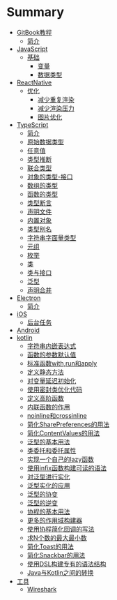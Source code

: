 # Summary

* [GitBook教程](README.md)
  * [简介](doc/gitbook/README.md)
* [JavaScript](doc/javascript/README.md)
  * [基础](doc/javascript/basics/README.md)
    * [变量](doc/javascript/basics/variable.md)
    * [数据类型](doc/javascript/basics/data_types.md)
* [ReactNative](doc/react-native/README.md)
  * [优化](doc/react-native/optimize.md)
    * [减少重复渲染](doc/react-native/optimize_1_reduce_re-render.md)
    * [减少渲染压力](doc/react-native/optimize_2_reduce_render_stress.md)
    * [图片优化](doc/react-native/optimize_3_image.md)
* [TypeScript](doc/TypeScript/README.md)
  * [简介](doc/TypeScript/README.md)
  * [原始数据类型](doc/TypeScript/DataTypes.md)
  * [任意值](doc/TypeScript/Any.md)
  * [类型推断](doc/TypeScript/TypeInference.md)
  * [联合类型](doc/TypeScript/UnionTypes.md)
  * [对象的类型-接口](doc/TypeScript/Interfaces.md)
  * [数组的类型](doc/TypeScript/ArrayTypes.md)
  * [函数的类型](doc/TypeScript/FunctionTypes.md)
  * [类型断言](doc/TypeScript/TypeAssertion.md)
  * [声明文件](doc/TypeScript/Declare.md)
  * [内置对象](doc/TypeScript/GlobalObjects.md)
  * [类型别名](doc/TypeScript/TypeAliases.md)
  * [字符串字面量类型](doc/TypeScript/StringliteralTypes.md)
  * [元组](doc/TypeScript/Tuple.md)
  * [枚举](doc/TypeScript/Enum.md)
  * [类](doc/TypeScript/Class.md)
  * [类与接口](doc/TypeScript/Class&Interface.md)
  * [泛型](doc/TypeScript/Generics.md)
  * [声明合并](doc/TypeScript/DeclarationMerging.md)
* [Electron](doc/electron/README.md)
  * [简介](doc/electron/README.md)
* [iOS](doc/iOS/README.md)
  * [后台任务](doc/iOS/background_task.md)
* [Android](doc/Android/README.md)
* [kotlin](doc/kotlin/README.md)
  * [字符串内嵌表达式](doc/kotlin/string_func.md)
  * [函数的参数默认值](doc/kotlin/string_func.md)
  * [标准函数with,run和apply](doc/kotlin/standard_function.md)
  * [定义静态方法](doc/kotlin/static_method.md)
  * [对变量延迟初始化](doc/kotlin/lateinit.md)
  * [使用密封类优化代码](doc/kotlin/sealed_class.md)
  * [定义高阶函数](doc/kotlin/higher_order_func.md)
  * [内联函数的作用](doc/kotlin/inline_func.md)
  * [noinline和crossinline](doc/kotlin/noinline_crossinline.md)
  * [简化SharePreferences的用法](doc/kotlin/simplify_sharepreferences.md)
  * [简化ContentValues的用法](doc/kotlin/simplify_contentvalues.md)
  * [泛型的基本用法](doc/kotlin/generics_base.md)
  * [类委托和委托属性](doc/kotlin/commission.md)
  * [实现一个自己的lazy函数](doc/kotlin/lazy_fun.md)
  * [使用infix函数构建可读的语法](doc/kotlin/infix.md)
  * [对泛型进行实化]()
  * [泛型实化的应用]()
  * [泛型的协变]()
  * [泛型的逆变]()
  * [协程的基本用法]()
  * [更多的作用域构建器]()
  * [使用协程简化回调的写法]()
  * [求N个数的最大最小数]()
  * [简化Toast的用法]()
  * [简化Snackbar的用法]()
  * [使用DSL构建专有的语法结构]()
  * [Java与Kotlin之间的转换]()
* [工具](doc/Tools/README.md)
  * [Wireshark](doc/Tools/Wireshark.md)
